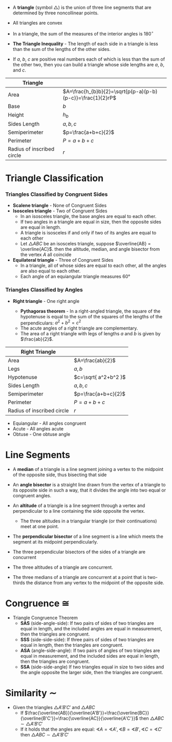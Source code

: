
- A **triangle** (symbol $△$) is the union of three line segments that are determined by three noncollinear points.

- All triangles are convex
- In a triangle, the sum of the measures of the interior angles is $180^\circ$
- **The Triangle Inequality** - The length of each side in a triangle is less than the sum of the lengths of the other sides.
- If $a$, $b$, $c$ are positive real numbers each of which is less than the sum of the other two, then you can build a triangle whose side lengths are $a$, $b$, and $c$.


| Triangle                   |                                              |
| -------------------------- | -------------------------------------------- |
| Area                       | $A=\frac{h_{b}b}{2}=\sqrt{p(p-a)(p-b)(p-c)}=\frac{1}{2}rP$ |
| Base                       | $b$                                          |
| Height                     | $h_{b}$                                      |
| Sides Length               | $a,b,c$                                      |
| Semiperimeter              | $p=\frac{a+b+c}{2}$                          |
| Perimeter                  | $P=a+b+c$                                             |
| Radius of inscribed circle | $r$                                          |

# Triangle Classification 
### Triangles Classified by Congruent Sides

- **Scalene triangle** - None of Congruent Sides
- **Isosceles triangle** - Two of Congruent Sides
	- In an isosceles triangle, the base angles are equal to each other.
	- If two angles in a triangle are equal in size, then the opposite sides are equal in length.
	- A triangle is isosceles if and only if two of its angles are equal to each other
	- Let $\triangle{ABC}$ be an isosceles triangle, suppose $\overline{AB} = \overline{AC}$. then the altitude, median, and angle bisector from the vertex $A$ all coincide
- **Equilateral triangle** - Three of Congruent Sides
	- In a triangle, all of whose sides are equal to each other, all the angles are also equal to each other.
	- Each angle of an equiangular triangle measures 60°


### Triangles Classified by Angles

- **Right triangle** - One right angle

	- **Pythagoras theorem** - In a right-angled triangle, the square of the hypotenuse is equal to the sum of the squares of the lengths of the perpendiculars: $a^2 + b^2 = c^2$
	- The acute angles of a right triangle are complementary.
	- The area of a right triangle with legs of lengths $a$ and $b$ is given by $\frac{ab}{2}$.


| Right Triangle                   |                      |
| -------------------------- | -------------------- |
| Area                       | $A=\frac{ab}{2}$     |
| Legs                       | $a,b$                |
| Hypotenuse                 | $c=\sqrt{ a^2+b^2 }$ |
| Sides Length               | $a,b,c$              |
| Semiperimeter              | $p=\frac{a+b+c}{2}$  |
| Perimeter                  | $P=a+b+c$            |
| Radius of inscribed circle | $r$                  |



- Equiangular - All angles congruent
- Acute - All angles acute
- Obtuse - One obtuse angle

# Line Segments

- A **median** of a triangle is a line segment joining a vertex to the midpoint of the opposite side, thus bisecting that side
- An **angle bisector** is a straight line drawn from the vertex of a triangle to its opposite side in such a way, that it divides the angle into two equal or congruent angles.
- An **altitude** of a triangle is a line segment through a vertex and perpendicular to a line containing the side opposite the vertex.
	- The three altitudes in a triangular triangle (or their continuations) meet at one point.
- The **perpendicular bisector** of a line segment is a line which meets the segment at its midpoint perpendicularly.

- The three perpendicular bisectors of the sides of a triangle are concurrent
- The three altitudes of a triangle are concurrent.
- The three medians of a triangle are concurrent at a point that is two-thirds the distance from any vertex to the midpoint of the opposite side.
# Congruence $\cong$

- Triangle Congruence Theorem
	- **SAS** (side-angle-side): If two pairs of sides of two triangles are equal in length, and the included angles are equal in measurement, then the triangles are congruent.
	- **SSS** (side-side-side): If three pairs of sides of two triangles are equal in length, then the triangles are congruent.
	- **ASA** (angle-side-angle): If two pairs of angles of two triangles are equal in measurement, and the included sides are equal in length, then the triangles are congruent.
	- **SSA** (side-side-angle) If two triangles equal in size to two sides and the angle opposite the larger side, then the triangles are congruent.

# Similarity $\sim$

- Given the triangles $\triangle A'B'C'$ and $\triangle ABC$
	- If $\frac{\overline{AB}}{\overline{A'B'}}=\frac{\overline{BC}}{\overline{B'C'}}=\frac{\overline{AC}}{\overline{A'C'}}$ then $\triangle ABC \sim \triangle A'B'C'$
	- If it holds that the angles are equal: $\sphericalangle{A}=\sphericalangle{A'}, \sphericalangle{B}=\sphericalangle{B'}, \sphericalangle{C}=\sphericalangle{C'}$ then $\triangle ABC \sim \triangle A'B'C'$